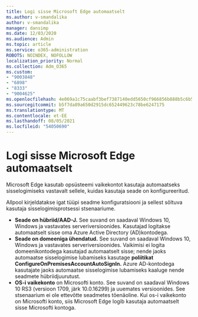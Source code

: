 ```yaml
---
title: Logi sisse Microsoft Edge automaatselt
ms.author: v-smandalika
author: v-smandalika
manager: dansimp
ms.date: 12/03/2020
ms.audience: Admin
ms.topic: article
ms.service: o365-administration
ROBOTS: NOINDEX, NOFOLLOW
localization_priority: Normal
ms.collection: Adm_O365
ms.custom:
- "9003848"
- "6898"
- "8333"
- "9004625"
ms.openlocfilehash: 4e069a1c75caabf3bef7387140edd5650cf966856b888b5c6b5618a603986d6d
ms.sourcegitcommit: b5f7da89a650d2915dc652449623c78be6247175
ms.translationtype: MT
ms.contentlocale: et-EE
ms.lasthandoff: 08/05/2021
ms.locfileid: "54050690"
---
```

# <a name="sign-in-to-microsoft-edge-automatically"></a>Logi sisse Microsoft Edge automaatselt

Microsoft Edge kasutab opsüsteemi vaikekontot kasutaja automaatseks sisselogimiseks vastavalt sellele, kuidas kasutaja seade on konfigureeritud. 

Allpool kirjeldatakse igat tüüpi seadme konfiguratsiooni ja sellest sõltuva kasutaja sisselogimisprotsessi stsenaariume.

- **Seade on hübriid/AAD-J.** See suvand on saadaval Windows 10, Windows ja vastavates serveriversioonides. Kasutajad logitakse automaatselt sisse oma Azure Active Directory (AD)kontodega.
- **Seade on domeeniga ühendatud.** See suvand on saadaval Windows 10, Windows ja vastavates serveriversioonides. Vaikimisi ei logita domeenikontodega kasutajad automaatselt sisse; nende jaoks automaatse sisselogimise lubamiseks kasutage **poliitikat ConfigureOnPremisesAccountAutoSignIn.** Azure AD-kontodega kasutajate jaoks automaatse sisselogimise lubamiseks kaaluge nende seadmete hübriidjuurutust.
- **OS-i vaikekonto** on Microsofti konto. See suvand on saadaval Windows 10 RS3 (versioon 1709, järk 10.0.16299) ja uuemates versioonides. See stsenaarium ei ole ettevõtte seadmetes tõenäoline. Kui os-i vaikekonto on Microsofti konto, siis Microsoft Edge logib kasutaja automaatselt sisse Microsofti kontoga.
 
 
